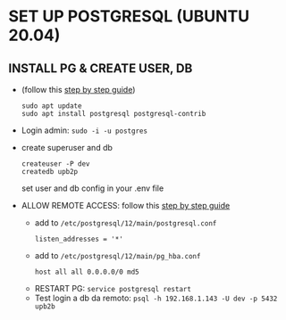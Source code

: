 # SET UP POSTGRESQL (UBUNTU 20.04)


## INSTALL PG & CREATE USER, DB 
- (follow this [step by step guide](https://www.digitalocean.com/community/tutorials/how-to-install-postgresql-on-ubuntu-20-04-quickstart))
    ```
    sudo apt update
    sudo apt install postgresql postgresql-contrib
    ```
- Login admin: `sudo -i -u postgres`
- create superuser and db
    ```
    createuser -P dev
    createdb upb2p
    ```
  set user and db config in your .env file

- ALLOW REMOTE ACCESS: follow this [step by step guide](https://support.plesk.com/hc/en-us/articles/115003321434-How-to-enable-remote-access-to-PostgreSQL-server-on-a-Plesk-server-)
  - add to `/etc/postgresql/12/main/postgresql.conf` 
    ```
    listen_addresses = '*'
    ```
  - add to `/etc/postgresql/12/main/pg_hba.conf`
    ```
    host all all 0.0.0.0/0 md5
    ```
  - RESTART PG: `service postgresql restart`
  - Test login a db da remoto: `psql -h 192.168.1.143 -U dev -p 5432 upb2b`